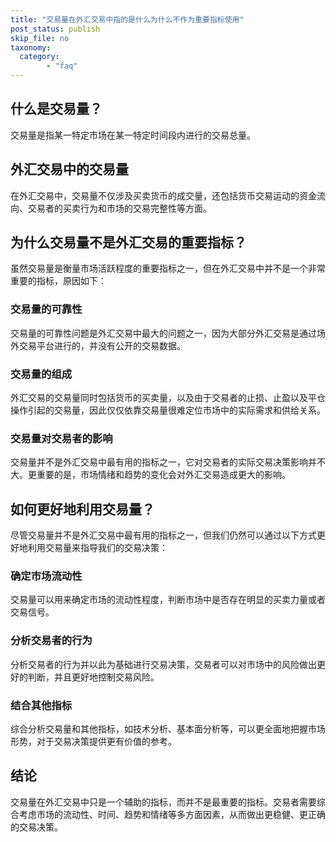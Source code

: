 ```yaml
---
title: "交易量在外汇交易中指的是什么为什么不作为重要指标使用"
post_status: publish
skip_file: no
taxonomy:
  category:
        - "faq"
---
```


## 什么是交易量？

交易量是指某一特定市场在某一特定时间段内进行的交易总量。

## 外汇交易中的交易量

在外汇交易中，交易量不仅涉及买卖货币的成交量，还包括货币交易运动的资金流向、交易者的买卖行为和市场的交易完整性等方面。

## 为什么交易量不是外汇交易的重要指标？

虽然交易量是衡量市场活跃程度的重要指标之一，但在外汇交易中并不是一个非常重要的指标，原因如下：

### 交易量的可靠性

交易量的可靠性问题是外汇交易中最大的问题之一，因为大部分外汇交易是通过场外交易平台进行的，并没有公开的交易数据。

### 交易量的组成

外汇交易的交易量同时包括货币的买卖量，以及由于交易者的止损、止盈以及平仓操作引起的交易量，因此仅仅依靠交易量很难定位市场中的实际需求和供给关系。

### 交易量对交易者的影响

交易量并不是外汇交易中最有用的指标之一，它对交易者的实际交易决策影响并不大。更重要的是，市场情绪和趋势的变化会对外汇交易造成更大的影响。

## 如何更好地利用交易量？

尽管交易量并不是外汇交易中最有用的指标之一，但我们仍然可以通过以下方式更好地利用交易量来指导我们的交易决策：

### 确定市场流动性

交易量可以用来确定市场的流动性程度，判断市场中是否存在明显的买卖力量或者交易信号。

### 分析交易者的行为

分析交易者的行为并以此为基础进行交易决策，交易者可以对市场中的风险做出更好的判断，并且更好地控制交易风险。

### 结合其他指标

综合分析交易量和其他指标，如技术分析、基本面分析等，可以更全面地把握市场形势，对于交易决策提供更有价值的参考。

## 结论

交易量在外汇交易中只是一个辅助的指标，而并不是最重要的指标。交易者需要综合考虑市场的流动性、时间、趋势和情绪等多方面因素，从而做出更稳健、更正确的交易决策。
